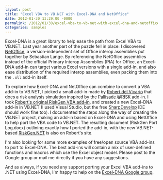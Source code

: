```yaml
---
layout: post
title: "Excel VBA to VB.NET with Excel-DNA and NetOffice"
date: 2012-01-30 13:29:00 -0000
permalink: /2012/01/30/excel-vba-to-vb-net-with-excel-dna-and-netoffice/
categories: samples
---
```

Excel-DNA is a great library to help ease the path from Excel VBA to VB.NET. Last year another part of the puzzle fell in place: I discovered [NetOffice][netoffice], a version-independent set of Office interop assemblies put together by Sebastian Lange. By referencing the NetOffice assemblies instead of the official Primary Interop Assemblies (PIA) for Office, an Excel-DNA add-in can target various Excel versions with a single add-in, and also ease distribution of the required interop assemblies, even packing them into the `.xll` add-in itself.

To explore how Excel-DNA and NetOffice can combine to convert a VBA add-in to VB.NET, I picked a small add-in made by [Robert del Vicario][robert-vicario] that does a risk analysis simulation inspired by the [Pallisade @RISK][palisade-risk] add-in. I took [Robert's original RiskGen VBA add-in][riskgen-vba], and created a new Excel-DNA add-in in VB.NET (I used Visual Studio, but the free [SharpDevelop][sharpdevelop] IDE should work fine too). I documented the steps along the way of creating the VB.NET project, making an add-in based on Excel-DNA and using NetOffice to help port the VBA code to VB.NET. The resulting document (RiskGen Port Log.docx) outlining exactly how I ported the add-in, with the new VB.NET-based [RiskGen.NET][riskgen-net] is also on Robert's site.

I'm also looking for some more examples of free/open source VBA add-ins to port to Excel-DNA. The best add-ins will contain a mix of user-defined functions and macros which use the Excel object model. Please post to the Google group or mail me directly if you have any suggestions.

And as always, if you need any support porting your Excel VBA add-ins to .NET using Excel-DNA, I'm happy to help on the [Excel-DNA Google group][excel-dna-group].

[netoffice]: https://github.com/netoffice
[robert-vicario]: http://rwdvc.posterous.com
[palisade-risk]: http://www.palisade.com/risk/
[riskgen-vba]: http://rwdvc.posterous.com/riskgen-test
[riskgen-net]: http://rwdvc.posterous.com/riskgen-in-vbnet
[sharpdevelop]: http://www.icsharpcode.net/OpenSource/SD/Download/#SharpDevelop4x
[excel-dna-group]: http://groups.google.com/group/exceldna
